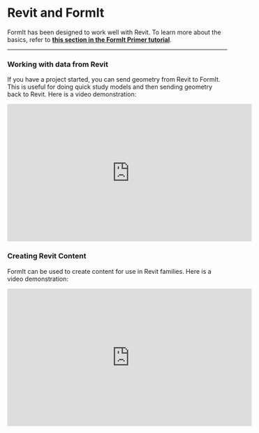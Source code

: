 # Revit and FormIt

FormIt has been designed to work well with Revit. To learn more about the basics, refer to [**this section in the FormIt Primer tutorial**](/Formit-Capabilities/Revit-Interop.md).

---

### Working with data from Revit

If you have a project started, you can send geometry from Revit to FormIt. This is useful for doing quick study models and then sending geometry back to Revit. Here is a video demonstration:

<iframe width="560" height="315" src="https://www.youtube.com/embed/uds8lYp3Dkk?rel=0&start=2686" frameborder="0" allow="autoplay; encrypted-media" allowfullscreen></iframe>

### Creating Revit Content

FormIt can be used to create content for use in Revit families. Here is a video demonstration:

<iframe width="560" height="315" src="https://www.youtube.com/embed/dwJXEpJhphA?rel=0&start=1440" frameborder="0" allow="autoplay; encrypted-media" allowfullscreen></iframe>

